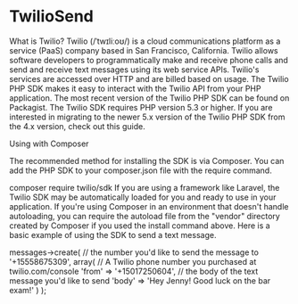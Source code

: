 # TwilioSend
What is Twilio?
Twilio (/ˈtwɪliːoʊ/) is a cloud communications platform as a service (PaaS) company based in San Francisco, California. Twilio allows software developers to programmatically make and receive phone calls and send and receive text messages using its web service APIs. Twilio's services are accessed over HTTP and are billed based on usage.
The Twilio PHP SDK makes it easy to interact with the Twilio API from your PHP application. The most recent version of the Twilio PHP SDK can be found on Packagist. The Twilio SDK requires PHP version 5.3 or higher. If you are interested in migrating to the newer 5.x version of the Twilio PHP SDK from the 4.x version, check out this guide.

Using with Composer

The recommended method for installing the SDK is via Composer. You can add the PHP SDK to your composer.json file with the require command.

composer require twilio/sdk
If you are using a framework like Laravel, the Twilio SDK may be automatically loaded for you and ready to use in your application. If you're using Composer in an environment that doesn't handle autoloading, you can require the autoload file from the "vendor" directory created by Composer if you used the install command above. Here is a basic example of using the SDK to send a text message.

<?php
// Required if your environment does not handle autoloading
require __DIR__ . '/vendor/autoload.php';

// Use the REST API Client to make requests to the Twilio REST API
use Twilio\Rest\Client;

// Your Account SID and Auth Token from twilio.com/console
$sid = 'ACXXXXXXXXXXXXXXXXXXXXXXXXXXXXXXXX';
$token = 'your_auth_token';
$client = new Client($sid, $token);

// Use the client to do fun stuff like send text messages!
$client->messages->create(
    // the number you'd like to send the message to
    '+15558675309',
    array(
        // A Twilio phone number you purchased at twilio.com/console
        'from' => '+15017250604',
        // the body of the text message you'd like to send
        'body' => 'Hey Jenny! Good luck on the bar exam!'
    )
);
